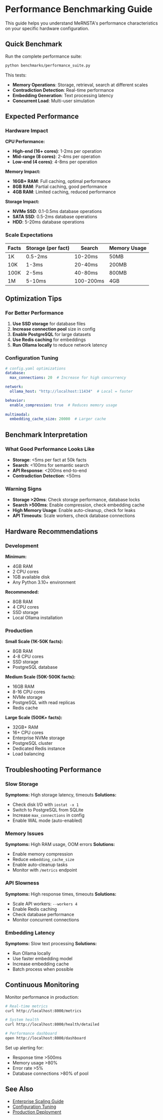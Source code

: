 # Performance Benchmarking Guide

This guide helps you understand MeRNSTA's performance characteristics on your specific hardware configuration.

## Quick Benchmark

Run the complete performance suite:

```bash
python benchmarks/performance_suite.py
```

This tests:
- **Memory Operations**: Storage, retrieval, search at different scales
- **Contradiction Detection**: Real-time performance
- **Embedding Generation**: Text processing latency
- **Concurrent Load**: Multi-user simulation

## Expected Performance

### Hardware Impact

**CPU Performance:**
- **High-end (16+ cores)**: 1-2ms per operation
- **Mid-range (8 cores)**: 2-4ms per operation  
- **Low-end (4 cores)**: 4-8ms per operation

**Memory Impact:**
- **16GB+ RAM**: Full caching, optimal performance
- **8GB RAM**: Partial caching, good performance
- **4GB RAM**: Limited caching, reduced performance

**Storage Impact:**
- **NVMe SSD**: 0.1-0.5ms database operations
- **SATA SSD**: 0.5-2ms database operations
- **HDD**: 5-20ms database operations

### Scale Expectations

| Facts | Storage (per fact) | Search | Memory Usage |
|-------|-------------------|--------|--------------|
| 1K    | 0.5-2ms          | 10-20ms | 50MB        |
| 10K   | 1-3ms            | 20-40ms | 200MB       |
| 100K  | 2-5ms            | 40-80ms | 800MB       |
| 1M    | 5-10ms           | 100-200ms | 4GB      |

## Optimization Tips

### For Better Performance

1. **Use SSD storage** for database files
2. **Increase connection pool** size in config
3. **Enable PostgreSQL** for large datasets
4. **Use Redis caching** for embeddings
5. **Run Ollama locally** to reduce network latency

### Configuration Tuning

```yaml
# config.yaml optimizations
database:
  max_connections: 20  # Increase for high concurrency

network:
  ollama_host: "http://localhost:11434"  # Local = faster

behavior:
  enable_compression: true  # Reduces memory usage
  
multimodal:
  embedding_cache_size: 20000  # Larger cache
```

## Benchmark Interpretation

### What Good Performance Looks Like

- **Storage**: <5ms per fact at 50k facts
- **Search**: <100ms for semantic search
- **API Response**: <200ms end-to-end
- **Contradiction Detection**: <50ms

### Warning Signs

- **Storage >20ms**: Check storage performance, database locks
- **Search >500ms**: Enable compression, check embedding cache
- **High Memory Usage**: Enable auto-cleanup, check for leaks
- **API Timeouts**: Scale workers, check database connections

## Hardware Recommendations

### Development

**Minimum:**
- 4GB RAM
- 2 CPU cores  
- 1GB available disk
- Any Python 3.10+ environment

**Recommended:**
- 8GB RAM
- 4 CPU cores
- SSD storage
- Local Ollama installation

### Production

**Small Scale (1K-50K facts):**
- 8GB RAM
- 4-8 CPU cores
- SSD storage
- PostgreSQL database

**Medium Scale (50K-500K facts):**
- 16GB RAM  
- 8-16 CPU cores
- NVMe storage
- PostgreSQL with read replicas
- Redis cache

**Large Scale (500K+ facts):**
- 32GB+ RAM
- 16+ CPU cores
- Enterprise NVMe storage
- PostgreSQL cluster
- Dedicated Redis instance
- Load balancing

## Troubleshooting Performance

### Slow Storage

**Symptoms:** High storage latency, timeouts
**Solutions:**
- Check disk I/O with `iostat -x 1`
- Switch to PostgreSQL from SQLite
- Increase `max_connections` in config
- Enable WAL mode (auto-enabled)

### Memory Issues

**Symptoms:** High RAM usage, OOM errors
**Solutions:**
- Enable memory compression
- Reduce `embedding_cache_size`
- Enable auto-cleanup tasks
- Monitor with `/metrics` endpoint

### API Slowness

**Symptoms:** High response times, timeouts
**Solutions:**
- Scale API workers: `--workers 4`
- Enable Redis caching
- Check database performance
- Monitor concurrent connections

### Embedding Latency

**Symptoms:** Slow text processing
**Solutions:**
- Run Ollama locally
- Use faster embedding model
- Increase embedding cache
- Batch process when possible

## Continuous Monitoring

Monitor performance in production:

```bash
# Real-time metrics
curl http://localhost:8000/metrics

# System health
curl http://localhost:8000/health/detailed

# Performance dashboard
open http://localhost:8000/dashboard
```

Set up alerting for:
- Response time >500ms
- Memory usage >80%
- Error rate >5%
- Database connections >80% of pool

## See Also

- [Enterprise Scaling Guide](ENTERPRISE.md)
- [Configuration Tuning](CONFIGURATION.md)
- [Production Deployment](INSTALLATION.md) 